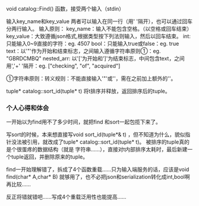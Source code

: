 void catalog::Find() 函数，接受两个输入（stdin）

输入key_name和key_value
两者可以输入在同一行（用' '隔开），也可以通过回车分两行输入。
输入原则：
key_name：输入不能包含空格。（以空格或回车结束）
key_value：大致遵循json格式,根据类型按下列法则输入，然后以回车结束。
int:只能输入0~9直接的字符：eg. 4507
bool：只能输入true或false：eg. true
text：以'"'作为开始和结束标志，之间输入遵循字符串原则①：eg. "GBRDCMBQ"
nested_arr: 以'['为开始和']'为结束标志，中间包含text，之间用','+' '隔开：eg. ["checking", "of", "acquired"]

①字符串原则：转义规则：不能直接输入'"'或'\'，需在之前加上额外的'\'。


tuple* catalog::sort_id(tuple* t)
将t排序并释放，返回排序后的tuple。


###  个人心得和体会   ###

一开始以为find用不了多少时间，就把find 和sort一起包揽下来了。

写sort的时候，本来想直接写void sort_id(tuple*& t) ，但不知道为什么，貌似指针没法被引用，就改成了tuple* catalog::sort_id(tuple* t)。
被排序的tuple真的是个很蛋疼的数据结构（就是 字符串……），直接对t内部排序太耗时，最后新建一个tuple返回，并删除原来的tuple。

find一开始理解错了，拆成了4个函数重载……只为输入端服务的话，应该是void find(char* A,char* B) 
就够用了，也不必把json和serialization转化成int,bool啊再比较……

反正将错就错吧……写成4个重载泛用性也能提高……
